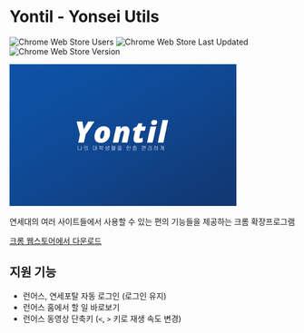 # Yontil - Yonsei Utils

![Chrome Web Store Users](https://img.shields.io/chrome-web-store/users/odenknojibaccnicjcekjbkkodpfigln?color=blue)
![Chrome Web Store Last Updated](https://img.shields.io/chrome-web-store/last-updated/odenknojibaccnicjcekjbkkodpfigln?color=blue)
![Chrome Web Store Version](https://img.shields.io/chrome-web-store/v/odenknojibaccnicjcekjbkkodpfigln?color=blue)

<img src="images/promo_1920x1200.png" width="400px">

연세대의 여러 사이트들에서 사용할 수 있는 편의 기능들을 제공하는 크롬 확장프로그램

[크롬 웹스토어에서 다운로드](https://chromewebstore.google.com/detail/odenknojibaccnicjcekjbkkodpfigln)

## 지원 기능

- 런어스, 연세포탈 자동 로그인 (로그인 유지)
- 런어스 홈에서 할 일 바로보기
- 런어스 동영상 단축키 (`<`, `>` 키로 재생 속도 변경)
